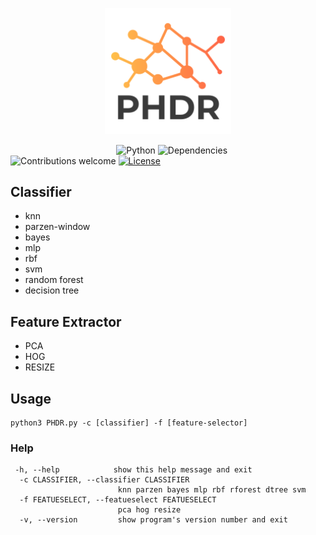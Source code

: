 <p align="center"><img width=40% src="https://github.com/ralireza/phdr/blob/master/media/logo.png"></p>

&nbsp;&nbsp;&nbsp;&nbsp;&nbsp;&nbsp;&nbsp;&nbsp;&nbsp;&nbsp;&nbsp;&nbsp;&nbsp;&nbsp;&nbsp;&nbsp;&nbsp;&nbsp;&nbsp;&nbsp;&nbsp;&nbsp;&nbsp;&nbsp;&nbsp;&nbsp;&nbsp;&nbsp;&nbsp;&nbsp;&nbsp;&nbsp;&nbsp;&nbsp;&nbsp;&nbsp;&nbsp;&nbsp;&nbsp;&nbsp;&nbsp;&nbsp;
![Python](https://img.shields.io/badge/python-v3.6+-blue.svg)
![Dependencies](https://img.shields.io/badge/dependencies-up%20to%20date-brightgreen.svg)
![Contributions welcome](https://img.shields.io/badge/contributions-welcome-orange.svg)
[![License](https://img.shields.io/badge/license-MIT-blue.svg)](https://opensource.org/licenses/MIT)

## Classifier
- knn
- parzen-window
- bayes
- mlp
- rbf
- svm
- random forest
- decision tree

## Feature Extractor
- PCA
- HOG
- RESIZE

## Usage
```
python3 PHDR.py -c [classifier] -f [feature-selector]
```

### Help
```
 -h, --help            show this help message and exit
  -c CLASSIFIER, --classifier CLASSIFIER
                        knn parzen bayes mlp rbf rforest dtree svm
  -f FEATUESELECT, --featueselect FEATUESELECT
                        pca hog resize
  -v, --version         show program's version number and exit
```
